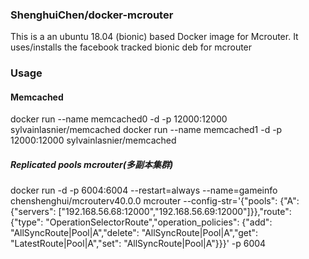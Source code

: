 ### ShenghuiChen/docker-mcrouter
This is a an ubuntu 18.04 (bionic) based Docker image for Mcrouter. It uses/installs the facebook tracked bionic deb for mcrouter

### Usage

#### Memcached
docker run --name memcached0 -d -p 12000:12000  sylvainlasnier/memcached
docker run --name memcached1 -d -p 12000:12000 sylvainlasnier/memcached

##### Replicated pools mcrouter(多副本集群)
docker run -d -p 6004:6004 --restart=always --name=gameinfo   chenshenghui/mcrouterv40.0.0    mcrouter --config-str='{"pools": {"A": {"servers": ["192.168.56.68:12000","192.168.56.69:12000"]}},"route": {"type": "OperationSelectorRoute","operation_policies": {"add": "AllSyncRoute|Pool|A","delete": "AllSyncRoute|Pool|A","get": "LatestRoute|Pool|A","set": "AllSyncRoute|Pool|A"}}}' -p 6004

